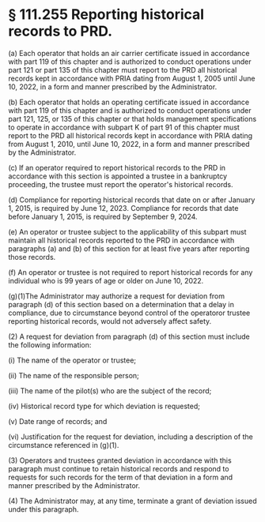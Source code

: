# § 111.255   Reporting historical records to PRD.

(a) Each operator that holds an air carrier certificate issued in accordance with part 119 of this chapter and is authorized to conduct operations under part 121 or part 135 of this chapter must report to the PRD all historical records kept in accordance with PRIA dating from August 1, 2005 until June 10, 2022, in a form and manner prescribed by the Administrator.


(b) Each operator that holds an operating certificate issued in accordance with part 119 of this chapter and is authorized to conduct operations under part 121, 125, or 135 of this chapter or that holds management specifications to operate in accordance with subpart K of part 91 of this chapter must report to the PRD all historical records kept in accordance with PRIA dating from August 1, 2010, until June 10, 2022, in a form and manner prescribed by the Administrator.


(c) If an operator required to report historical records to the PRD in accordance with this section is appointed a trustee in a bankruptcy proceeding, the trustee must report the operator's historical records.


(d) Compliance for reporting historical records that date on or after January 1, 2015, is required by June 12, 2023. Compliance for records that date before January 1, 2015, is required by September 9, 2024.


(e) An operator or trustee subject to the applicability of this subpart must maintain all historical records reported to the PRD in accordance with paragraphs (a) and (b) of this section for at least five years after reporting those records.


(f) An operator or trustee is not required to report historical records for any individual who is 99 years of age or older on June 10, 2022.


(g)(1)The Administrator may authorize a request for deviation from paragraph (d) of this section based on a determination that a delay in compliance, due to circumstance beyond control of the operatoror trustee reporting historical records, would not adversely affect safety.


(2) A request for deviation from paragraph (d) of this section must include the following information:


(i) The name of the operator or trustee;


(ii) The name of the responsible person;


(iii) The name of the pilot(s) who are the subject of the record;


(iv) Historical record type for which deviation is requested;


(v) Date range of records; and


(vi) Justification for the request for deviation, including a description of the circumstance referenced in (g)(1).


(3) Operators and trustees granted deviation in accordance with this paragraph must continue to retain historical records and respond to requests for such records for the term of that deviation in a form and manner prescribed by the Administrator.


(4) The Administrator may, at any time, terminate a grant of deviation issued under this paragraph.






